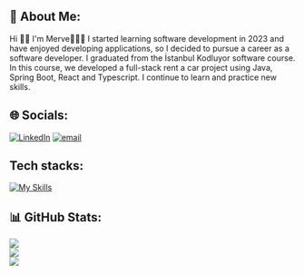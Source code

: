 ## 💫 About Me:
Hi 👋🏻 I'm Merve👩🏻‍🦰 I started learning software development in 2023 and have enjoyed developing applications, so I decided to pursue a career as a software developer. I graduated from the İstanbul Kodluyor software course. In this course, we developed a full-stack rent a car project using Java, Spring Boot, React and Typescript. I continue to learn and practice new skills. <br>
<!--I started learning software development a year ago and have enjoyed developing applications, so I decided to pursue a career as a software developer. I graduated from the İstanbul Kodluyor software course. In this course, we developed a full-stack rent a car project using Java, Spring Boot, React and Typescript. I continue to learn and practice new skills.-->


## 🌐 Socials:
[![LinkedIn](https://img.shields.io/badge/LinkedIn-%230077B5.svg?logo=linkedin&logoColor=white)](https://linkedin.com/in/mervekeser) [![email](https://img.shields.io/badge/Email-D14836?logo=gmail&logoColor=white)](mailto:mervekeser8@outlook.com) 

## Tech stacks:
[![My Skills](https://skillicons.dev/icons?i=rust,cs,dotnet,java,spring,hibernate,postgres,mongodb,git,docker,js,nodejs,expressjs,react,redux,html,css,bootstrap)](https://skillicons.dev)
## 📊 GitHub Stats:
![](https://github-readme-stats.vercel.app/api?username=mervekeser&theme=dark&hide_border=true&include_all_commits=true&count_private=true)<br/>
![](https://nirzak-streak-stats.vercel.app/?user=mervekeser&theme=dark&hide_border=true)<br/>
![](https://github-readme-stats.vercel.app/api/top-langs/?username=mervekeser&theme=dark&hide_border=true&include_all_commits=true&count_private=true&layout=compact)

<!-- Proudly created with GPRM ( https://gprm.itsvg.in ) -->
